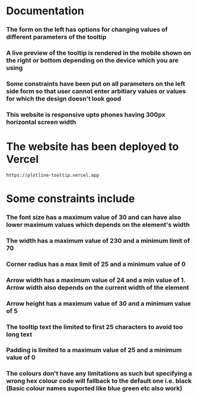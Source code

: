 # Documentation

### The form on the left has options for changing values of different parameters of the tooltip

### A live preview of the tooltip is rendered in the mobile shown on the right or bottom depending on the device which you are using

###  Some constraints have been put on all parameters on the left side form so that user cannot enter arbitiary values or values for which the design doesn't look good

### This website is responsive upto phones having 300px horizontal screen width

# The website has been deployed to Vercel

```
https://plotline-tooltip.vercel.app
```

# Some constraints include

### The font size has a maximum value of 30 and can have also lower maximum values which depends on the element's width

### The width has a maximum value of 230 and a minimum limit of 70

### Corner radius has a max limit of 25 and a minimum value of 0

### Arrow width has a maximum value of 24 and a min value of 1. Arrow width also depends on the current width of the element

### Arrow height has a maximum value of 30 and a minimum value of 5

### The tooltip text the limited to first 25 characters to avoid too long text

### Padding is limited to a maximum value of 25 and a minimum value of 0

### The colours don't have any limitations as such but specifying a wrong hex colour code will fallback to the default one i.e. black (Basic colour names suported like blue green etc also work)
